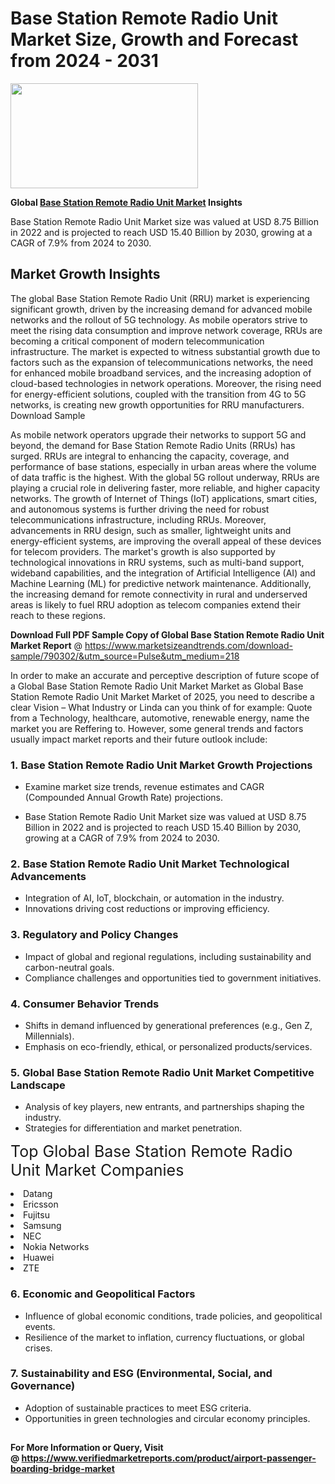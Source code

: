 <H1>Base Station Remote Radio Unit Market Size, Growth and Forecast from 2024 - 2031</H1><img class="aligncenter size-medium wp-image-584254" src="https://thirdeyenews.in/wp-content/uploads/2024/09/Global-Market-Research-300x168.jpeg" alt="" width="300" height="168" /><p><strong>Global&nbsp;<a href="https://www.marketsizeandtrends.com/download-sample/790302/&amp;utm_source=Pulse&amp;utm_medium=218">Base Station Remote Radio Unit Market</a> Insights</strong></p><p>Base Station Remote Radio Unit Market size was valued at USD 8.75 Billion in 2022 and is projected to reach USD 15.40 Billion by 2030, growing at a CAGR of 7.9% from 2024 to 2030.</p><p><h2>Market Growth Insights</h2> <p>The global Base Station Remote Radio Unit (RRU) market is experiencing significant growth, driven by the increasing demand for advanced mobile networks and the rollout of 5G technology. As mobile operators strive to meet the rising data consumption and improve network coverage, RRUs are becoming a critical component of modern telecommunication infrastructure. The market is expected to witness substantial growth due to factors such as the expansion of telecommunications networks, the need for enhanced mobile broadband services, and the increasing adoption of cloud-based technologies in network operations. Moreover, the rising need for energy-efficient solutions, coupled with the transition from 4G to 5G networks, is creating new growth opportunities for RRU manufacturers. Download Sample </p> <p>As mobile network operators upgrade their networks to support 5G and beyond, the demand for Base Station Remote Radio Units (RRUs) has surged. RRUs are integral to enhancing the capacity, coverage, and performance of base stations, especially in urban areas where the volume of data traffic is the highest. With the global 5G rollout underway, RRUs are playing a crucial role in delivering faster, more reliable, and higher capacity networks. The growth of Internet of Things (IoT) applications, smart cities, and autonomous systems is further driving the need for robust telecommunications infrastructure, including RRUs. Moreover, advancements in RRU design, such as smaller, lightweight units and energy-efficient systems, are improving the overall appeal of these devices for telecom providers. The market's growth is also supported by technological innovations in RRU systems, such as multi-band support, wideband capabilities, and the integration of Artificial Intelligence (AI) and Machine Learning (ML) for predictive network maintenance. Additionally, the increasing demand for remote connectivity in rural and underserved areas is likely to fuel RRU adoption as telecom companies extend their reach to these regions. </p><p><span class=""><strong>Download Full PDF Sample Copy of Global Base Station Remote Radio Unit Market Report</strong> @ <a href="https://www.marketsizeandtrends.com/download-sample/790302/&amp;utm_source=Pulse&amp;utm_medium=218" target="_blank">https://www.marketsizeandtrends.com/download-sample/790302/&amp;utm_source=Pulse&amp;utm_medium=218</a></span></p><p>In order to make an accurate and perceptive description of future scope of a Global&nbsp;Base Station Remote Radio Unit Market Market as Global&nbsp;Base Station Remote Radio Unit Market Market of 2025, you need to describe a clear Vision &ndash; What Industry or Linda can you think of for example: Quote from a Technology, healthcare, automotive, renewable energy, name the market you are Reffering to. However, some general trends and factors usually impact market reports and their future outlook include:</p><h3>1.&nbsp;<strong>Base Station Remote Radio Unit Market Growth Projections</strong></h3><ul><li>Examine market size trends, revenue estimates and CAGR (Compounded Annual Growth Rate) projections.</li><li><p>Base Station Remote Radio Unit Market size was valued at USD 8.75 Billion in 2022 and is projected to reach USD 15.40 Billion by 2030, growing at a CAGR of 7.9% from 2024 to 2030.</p></li></ul><h3>2.&nbsp;<strong>Base Station Remote Radio Unit Market Technological Advancements</strong></h3><ul><li>Integration of AI, IoT, blockchain, or automation in the industry.</li><li>Innovations driving cost reductions or improving efficiency.</li></ul><h3>3.&nbsp;<strong>Regulatory and Policy Changes</strong></h3><ul><li>Impact of global and regional regulations, including sustainability and carbon-neutral goals.</li><li>Compliance challenges and opportunities tied to government initiatives.</li></ul><h3>4.&nbsp;<strong>Consumer Behavior Trends</strong></h3><ul><li>Shifts in demand influenced by generational preferences (e.g., Gen Z, Millennials).</li><li>Emphasis on eco-friendly, ethical, or personalized products/services.</li></ul><h3>5.&nbsp;<strong>Global Base Station Remote Radio Unit Market Competitive Landscape</strong></h3><ul><li>Analysis of key players, new entrants, and partnerships shaping the industry.</li><li>Strategies for differentiation and market penetration.</li></ul><p data-pm-slice="1 1 []"><span style="color: inherit; font-family: inherit; font-size: 25px;">Top Global Base Station Remote Radio Unit Market Companies</span></p><div class="" data-test-id=""><p><li>Datang</li><li> Ericsson</li><li> Fujitsu</li><li> Samsung</li><li> NEC</li><li> Nokia Networks</li><li> Huawei</li><li> ZTE</li></p></div><h3>6.&nbsp;<strong>Economic and Geopolitical Factors</strong></h3><ul><li>Influence of global economic conditions, trade policies, and geopolitical events.</li><li>Resilience of the market to inflation, currency fluctuations, or global crises.</li></ul><h3>7.&nbsp;<strong>Sustainability and ESG (Environmental, Social, and Governance)</strong></h3><ul><li>Adoption of sustainable practices to meet ESG criteria.</li><li>Opportunities in green technologies and circular economy principles.</li></ul><h2><strong style="font-size: 14px;">For More Information or Query, Visit @&nbsp;</strong><a style="background-color: #ffffff; font-size: 14px;" href="https://www.marketsizeandtrends.com/report/base-station-remote-radio-unit-market/" target="_blank">https://www.verifiedmarketreports.com/product/airport-passenger-boarding-bridge-market</a></h2>
